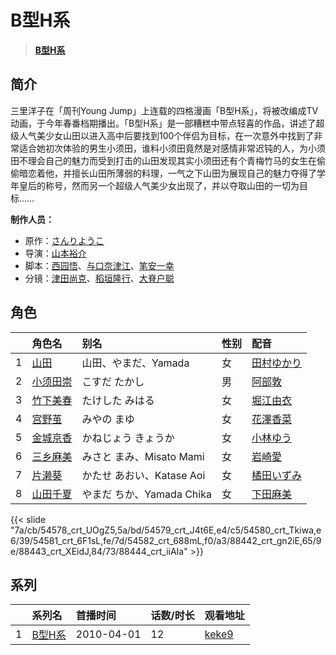 # B型H系


> <u>**[B型H系](http://bgm.tv/subject/4290)**</u>

## 简介


三里洋子在「周刊Young Jump」上连载的四格漫画「B型H系」，将被改编成TV动画，于今年春番档期播出。「B型H系」是一部糟糕中带点轻喜的作品，讲述了超级人气美少女山田以进入高中后要找到100个伴侣为目标，在一次意外中找到了非常适合她初次体验的男生小须田，谁料小须田竟然是对感情非常迟钝的人，为小须田不理会自己的魅力而受到打击的山田发现其实小须田还有个青梅竹马的女生在偷偷暗恋着他，并擅长山田所薄弱的料理，一气之下山田为展现自己的魅力夺得了学年皇后的称号，然而另一个超级人气美少女出现了，并以夺取山田的一切为目标……

**制作人员：**
- 原作：[さんりようこ](http://bgm.tv/person/14987)
- 导演：[山本裕介](http://bgm.tv/person/1716)
- 脚本：[西园悟](http://bgm.tv/person/462)、[与口奈津江](http://bgm.tv/person/2638)、[笔安一幸](http://bgm.tv/person/3358)
- 分镜：[津田尚克](http://bgm.tv/person/9095)、[稻垣隆行](http://bgm.tv/person/1983)、[大脊户聪](http://bgm.tv/person/11042)

## 角色

|     |   角色名   |   别名  | 性别 |  配音  |
|:--- |:------  |:----      |:---  |:--   |
| 1 | [山田](http://bgm.tv/character/54578) | 山田、やまだ、Yamada | 女 | [田村ゆかり](http://bgm.tv/person/3965) |
| 2 | [小须田崇](http://bgm.tv/character/54579) | こすだ たかし | 男 | [阿部敦](http://bgm.tv/person/5015) |
| 3 | [竹下美春](http://bgm.tv/character/54580) | たけした みはる | 女 | [堀江由衣](http://bgm.tv/person/3970) |
| 4 | [宫野茧](http://bgm.tv/character/54581) | みやの まゆ | 女 | [花澤香菜](http://bgm.tv/person/4765) |
| 5 | [金城京香](http://bgm.tv/character/54582) | かねじょう きょうか | 女 | [小林ゆう](http://bgm.tv/person/4398) |
| 6 | [三乡麻美](http://bgm.tv/character/88442) | みさと まみ、Misato Mami | 女 | [岩崎愛](http://bgm.tv/person/43455) |
| 7 | [片濑葵](http://bgm.tv/character/88443) | かたせ あおい、Katase Aoi | 女 | [橘田いずみ](http://bgm.tv/person/5002) |
| 8 | [山田千夏](http://bgm.tv/character/88444) | やまだ ちか、Yamada Chika | 女 | [下田麻美](http://bgm.tv/person/4990) |

{{< slide "7a/cb/54578_crt_UOgZ5,5a/bd/54579_crt_J4t6E,e4/c5/54580_crt_Tkiwa,e6/39/54581_crt_6F1sL,fe/7d/54582_crt_688mL,f0/a3/88442_crt_gn2iE,65/9e/88443_crt_XEidJ,84/73/88444_crt_iiAIa" >}}

## 系列

|     | 系列名  | 首播时间       | 话数/时长 | 观看地址                                                    |
| :-- | :--- | :--------- | :---- | :------------------------------------------------------ |
| 1   |[B型H系](https://bgm.tv/subject/4290)| 2010-04-01 | 12    | [keke9](https://www.keke9.app/play/20147-4-136024.html) |



